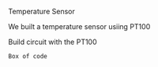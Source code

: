 Temperature Sensor

We built a temperature sensor usiing PT100

Build circuit with the PT100

```
Box of code

```
